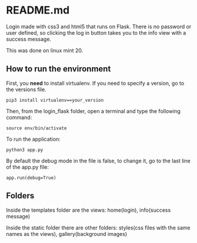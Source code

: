 # README.md

Login made with css3 and html5 that runs on Flask. There is no password or user defined, so clicking the log in button takes you to the info view with a success message.

This was done on linux mint 20.

## How to run the environment

First, you **need** to install virtualenv. If you need to specify a version, go to the versions file.
~~~
pip3 install virtualenv==your_version
~~~

Then, from the login_flask folder, open a terminal and type the following command:
~~~
source env/bin/activate
~~~

To run the application: 
~~~
python3 app.py
~~~

By default the debug mode in the file is false, to change it, go to the last line of the app.py file:
~~~
app.run(debug=True)
~~~

## Folders

Inside the templates folder are the views: home(login), info(success message)

Inside the static folder there are other folders: styles(css files with the same names as the views), gallery(background images)


